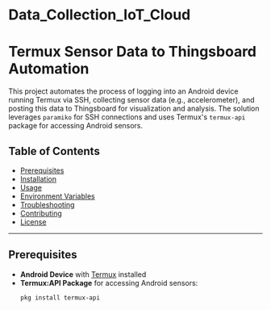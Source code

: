 # Data_Collection_IoT_Cloud

# Termux Sensor Data to Thingsboard Automation

This project automates the process of logging into an Android device running Termux via SSH, collecting sensor data (e.g., accelerometer), and posting this data to Thingsboard for visualization and analysis. The solution leverages `paramiko` for SSH connections and uses Termux's `termux-api` package for accessing Android sensors.

## Table of Contents
- [Prerequisites](#prerequisites)
- [Installation](#installation)
- [Usage](#usage)
- [Environment Variables](#environment-variables)
- [Troubleshooting](#troubleshooting)
- [Contributing](#contributing)
- [License](#license)

---

## Prerequisites

- **Android Device** with [Termux](https://termux.dev/) installed
- **Termux:API Package** for accessing Android sensors:
  ```bash
  pkg install termux-api